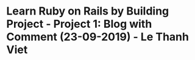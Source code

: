 # Learn Ruby on Rails by Building Project - Project 1: Blog with Comment (23-09-2019) - Le Thanh Viet
